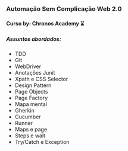 ### **Automação Sem Complicação Web 2.0**

#### **Curso by: Chronos Academy** :hourglass:



##### **Assuntos abordados**:

- TDD
- Git
- WebDriver
- Anotações Junit
- Xpath e CSS Selector
- Design Pattern
- Page Objects
- Page Factory
- Mapa mental
- Gherkin
- Cucumber
- Runner
- Maps e page
- Steps e wait
- Try/Catch e Exception

